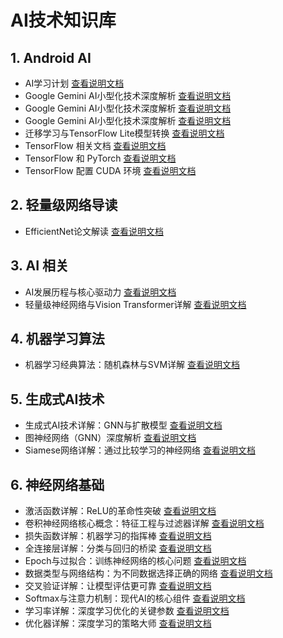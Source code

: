 # AI技术知识库

## 1. Android AI
- AI学习计划 [查看说明文档](./1.md)
- Google Gemini AI小型化技术深度解析 [查看说明文档](./2.md)
- Google Gemini AI小型化技术深度解析 [查看说明文档](./2.md)
- Google Gemini AI小型化技术深度解析 [查看说明文档](./2.md)
- 迁移学习与TensorFlow Lite模型转换 [查看说明文档](./5.md)
- TensorFlow 相关文档 [查看说明文档](./5.md)
- TensorFlow 和 PyTorch [查看说明文档](./6.md)
- TensorFlow 配置 CUDA 环境 [查看说明文档](./8.md)

## 2. 轻量级网络导读
- EfficientNet论文解读 [查看说明文档](./EfficientNet/EfficientNet.md)

## 3. AI 相关
- AI发展历程与核心驱动力 [查看说明文档](./ai-dev/ai_dev.md)
- 轻量级神经网络与Vision Transformer详解 [查看说明文档](./ai-dev/lint-net.md)

## 4. 机器学习算法
- 机器学习经典算法：随机森林与SVM详解 [查看说明文档](./alg/randowm-forest--svn.md)

## 5. 生成式AI技术
- 生成式AI技术详解：GNN与扩散模型 [查看说明文档](./gen-ai/gen.md)
- 图神经网络（GNN）深度解析 [查看说明文档](./gen-ai/gnn.md)
- Siamese网络详解：通过比较学习的神经网络 [查看说明文档](./gen-ai/siamase.md)

## 6. 神经网络基础
- 激活函数详解：ReLU的革命性突破 [查看说明文档](./net/activtive.md)
- 卷积神经网络核心概念：特征工程与过滤器详解 [查看说明文档](./net/juanji.md)
- 损失函数详解：机器学习的指挥棒 [查看说明文档](./net/loss.md)
- 全连接层详解：分类与回归的桥梁 [查看说明文档](./net/full-connect.md)
- Epoch与过拟合：训练神经网络的核心问题 [查看说明文档](./net/epoch.md)
- 数据类型与网络结构：为不同数据选择正确的网络 [查看说明文档](./net/input-date.md)
- 交叉验证详解：让模型评估更可靠 [查看说明文档](./net/jiaochayanzheng.md)
- Softmax与注意力机制：现代AI的核心组件 [查看说明文档](./net/softmax.md)
- 学习率详解：深度学习优化的关键参数 [查看说明文档](./net/stady-rate.md)
- 优化器详解：深度学习的策略大师 [查看说明文档](./net/youhuaqi.md)